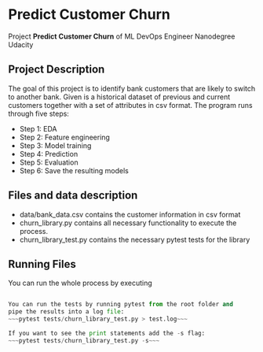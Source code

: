 # Predict Customer Churn

Project **Predict Customer Churn** of ML DevOps Engineer Nanodegree Udacity

## Project Description
The goal of this project is to identify bank customers that are likely to switch to another bank.
Given is a historical dataset of previous and current customers together with a set of attributes in csv format.
The program runs through five steps:
- Step 1: EDA
- Step 2: Feature engineering
- Step 3: Model training
- Step 4: Prediction
- Step 5: Evaluation
- Step 6: Save the resulting models


## Files and data description
- data/bank_data.csv contains the customer information in csv format
- churn_library.py contains all necessary functionality to execute the process.
- churn_library_test.py contains the necessary pytest tests for the library

## Running Files
You can run the whole process by executing
~~~python churn_library.py~~~

You can run the tests by running pytest from the root folder and
pipe the results into a log file:
~~~pytest tests/churn_library_test.py > test.log~~~

If you want to see the print statements add the -s flag:
~~~pytest tests/churn_library_test.py -s~~~
